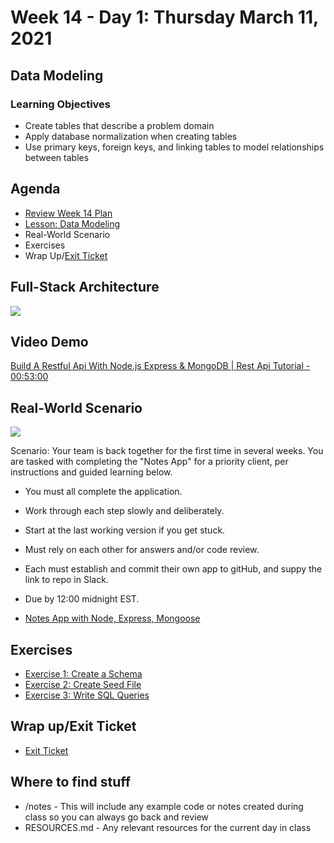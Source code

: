 # Week 14 - Day 1: Thursday March 11, 2021

## Data Modeling

### Learning Objectives

- Create tables that describe a problem domain
- Apply database normalization when creating tables
- Use primary keys, foreign keys, and linking tables to model relationships between tables

## Agenda

- [Review Week 14 Plan](https://learn.digitalcrafts.com/flex/#_14-15-databases)
- [Lesson: Data Modeling](https://learn.digitalcrafts.com/flex/lessons/databases/data-modeling/)
- Real-World Scenario
- Exercises
- Wrap Up/[Exit Ticket](https://forms.gle/DRpwfkyBAss6e1aC9)

## Full-Stack Architecture

![](https://s3-ap-south-1.amazonaws.com/eww-wp/wp-content/uploads/2020/04/08194722/cloud-based-web-application-architecture.jpg)

## Video Demo

[Build A Restful Api With Node.js Express & MongoDB | Rest Api Tutorial - 00:53:00](https://www.youtube.com/watch?v=vjf774RKrLc)

## Real-World Scenario

![](https://tech.clickdo.co.uk/wp-content/uploads/2019/06/How-to-select-the-right-architecture-for-your-web-application_2-768x743.png)

Scenario: Your team is back together for the first time in several weeks. You are tasked with completing the "Notes App" for a priority client, per instructions and guided learning below.

  - You must all complete the application. 
  - Work through each step slowly and deliberately.
  - Start at the last working version if you get stuck.
  - Must rely on each other for answers and/or code review.
  - Each must establish and commit their own app to gitHub, and suppy the link to repo in Slack.
  - Due by 12:00 midnight EST.


- [Notes App with Node, Express, Mongoose](https://github.com/DigitalCraftsStudents/hyb-fl-11-2020-cohort/blob/main/lectures/week-14/day-1/notes-node-express-mongoose.MD)

## Exercises
- [Exercise 1: Create a Schema](https://github.com/DigitalCraftsStudents/hyb-fl-11-2020-cohort/blob/main/lectures/week-14/day-1/Create-A-Schema.md)
- [Exercise 2: Create Seed File](https://github.com/DigitalCraftsStudents/hyb-fl-11-2020-cohort/blob/main/lectures/week-14/day-1/Create-Seed-File.md)
- [Exercise 3: Write SQL Queries](https://github.com/DigitalCraftsStudents/hyb-fl-11-2020-cohort/blob/main/lectures/week-14/day-1/Write-SQL-Queries)

## Wrap up/Exit Ticket
  - [Exit Ticket](https://forms.gle/DnQjbQUisFptiNa89)


## Where to find stuff
- /notes - This will include any example code or notes created during class so you can always go back and review
- RESOURCES.md - Any relevant resources for the current day in class

